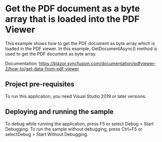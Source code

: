 # Get the PDF document as a byte array that is loaded into the PDF Viewer
This example shows how to get the PDF document as byte array which is loaded in the PDF viewer. In this example, GetDocumentAsync() method is used to get the PDF document as byte array.

Documentation: https://blazor.syncfusion.com/documentation/pdfviewer-2/how-to/get-data-from-pdf-viewer

## Project pre-requisites
To run this application, you need Visual Studio 2019 or later versions.

## Deploying and running the sample
To debug while running the application, press F5 or select Debug > Start Debugging. To run the sample without debugging, press Ctrl+F5 or selectDebug > Start Without Debugging.